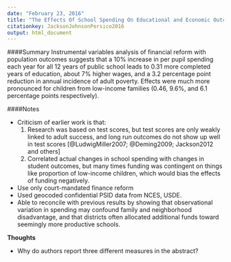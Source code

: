 ```yaml
---
date: "February 23, 2016"
title: "The Effects Of School Spending On Educational and Economic Outcomes: Evidence From School Finance Reforms"
citationkey: JacksonJohnsonPersico2016
output: html_document
---
```


####Summary
Instrumental variables analysis of financial reform with population outcomes suggests that a 10% increase in per pupil spending each year for all 12 years of public school leads to 0.31 more completed years of education, about 7% higher wages, and a 3.2 percentage point reduction in annual incidence of adult poverty. Effects were much more pronounced for children from low-income families (0.46, 9.6%, and 6.1 percentage points respectively).

####Notes
* Criticism of earlier work is that:
  1. Research was based on test scores, but test scores are only weakly linked to adult success, and long run outcomes do not show up well in test scores [@LudwigMiller2007; @Deming2009; Jackson2012 and others]
  2. Correlated actual changes in school spending with changes in student outcomes, but many times funding was contingent on things like proportion of low-income children, which would bias the effects of funding negatively.
* Use only court-mandated finance reform
* Used geocoded confidential PSID data from NCES, USDE. 
* Able to reconcile with previous results by showing that observational variation in spending may confound family and neighborhood disadvantage, and that districts often allocated additional funds toward seemingly more productive schools.

**Thoughts**
* Why do authors report three different measures in the abstract?
